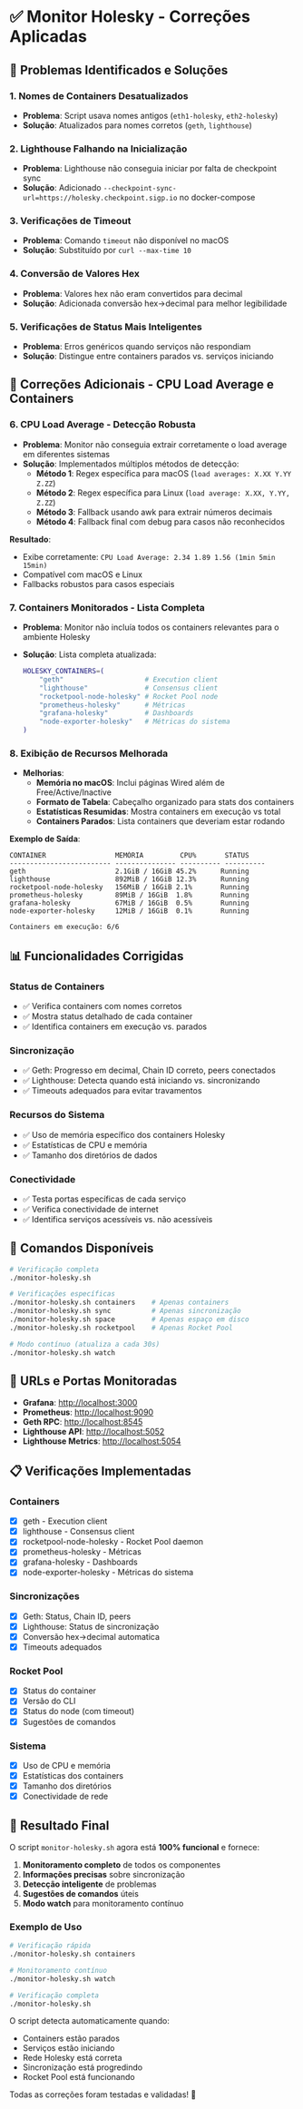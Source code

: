# ✅ Monitor Holesky - Correções Aplicadas

## 🔧 Problemas Identificados e Soluções

### 1. **Nomes de Containers Desatualizados**

- **Problema**: Script usava nomes antigos (`eth1-holesky`, `eth2-holesky`)
- **Solução**: Atualizados para nomes corretos (`geth`, `lighthouse`)

### 2. **Lighthouse Falhando na Inicialização**

- **Problema**: Lighthouse não conseguia iniciar por falta de checkpoint sync
- **Solução**: Adicionado `--checkpoint-sync-url=https://holesky.checkpoint.sigp.io` no docker-compose

### 3. **Verificações de Timeout**

- **Problema**: Comando `timeout` não disponível no macOS
- **Solução**: Substituído por `curl --max-time 10`

### 4. **Conversão de Valores Hex**

- **Problema**: Valores hex não eram convertidos para decimal
- **Solução**: Adicionada conversão hex→decimal para melhor legibilidade

### 5. **Verificações de Status Mais Inteligentes**

- **Problema**: Erros genéricos quando serviços não respondiam
- **Solução**: Distingue entre containers parados vs. serviços iniciando

## 🔄 Correções Adicionais - CPU Load Average e Containers

### 6. **CPU Load Average - Detecção Robusta**

- **Problema**: Monitor não conseguia extrair corretamente o load average em diferentes sistemas
- **Solução**: Implementados múltiplos métodos de detecção:
  - **Método 1**: Regex específica para macOS (`load averages: X.XX Y.YY Z.ZZ`)
  - **Método 2**: Regex específica para Linux (`load average: X.XX, Y.YY, Z.ZZ`)
  - **Método 3**: Fallback usando awk para extrair números decimais
  - **Método 4**: Fallback final com debug para casos não reconhecidos

**Resultado**:

- Exibe corretamente: `CPU Load Average: 2.34 1.89 1.56 (1min 5min 15min)`
- Compatível com macOS e Linux
- Fallbacks robustos para casos especiais

### 7. **Containers Monitorados - Lista Completa**

- **Problema**: Monitor não incluía todos os containers relevantes para o ambiente Holesky
- **Solução**: Lista completa atualizada:

  ```bash
  HOLESKY_CONTAINERS=(
      "geth"                    # Execution client
      "lighthouse"              # Consensus client  
      "rocketpool-node-holesky" # Rocket Pool node
      "prometheus-holesky"      # Métricas
      "grafana-holesky"         # Dashboards
      "node-exporter-holesky"   # Métricas do sistema
  )
  ```

### 8. **Exibição de Recursos Melhorada**

- **Melhorias**:
  - **Memória no macOS**: Inclui páginas Wired além de Free/Active/Inactive
  - **Formato de Tabela**: Cabeçalho organizado para stats dos containers
  - **Estatísticas Resumidas**: Mostra containers em execução vs total
  - **Containers Parados**: Lista containers que deveriam estar rodando

**Exemplo de Saída**:

```text
CONTAINER                 MEMÓRIA         CPU%       STATUS    
------------------------- --------------- ---------- ----------
geth                      2.1GiB / 16GiB 45.2%      Running
lighthouse                892MiB / 16GiB 12.3%      Running
rocketpool-node-holesky   156MiB / 16GiB 2.1%       Running
prometheus-holesky        89MiB / 16GiB  1.8%       Running
grafana-holesky           67MiB / 16GiB  0.5%       Running
node-exporter-holesky     12MiB / 16GiB  0.1%       Running

Containers em execução: 6/6
```

## 📊 Funcionalidades Corrigidas

### Status de Containers

- ✅ Verifica containers com nomes corretos
- ✅ Mostra status detalhado de cada container
- ✅ Identifica containers em execução vs. parados

### Sincronização

- ✅ Geth: Progresso em decimal, Chain ID correto, peers conectados
- ✅ Lighthouse: Detecta quando está iniciando vs. sincronizando
- ✅ Timeouts adequados para evitar travamentos

### Recursos do Sistema

- ✅ Uso de memória específico dos containers Holesky
- ✅ Estatísticas de CPU e memória
- ✅ Tamanho dos diretórios de dados

### Conectividade

- ✅ Testa portas específicas de cada serviço
- ✅ Verifica conectividade de internet
- ✅ Identifica serviços acessíveis vs. não acessíveis

## 🎯 Comandos Disponíveis

```bash
# Verificação completa
./monitor-holesky.sh

# Verificações específicas
./monitor-holesky.sh containers    # Apenas containers
./monitor-holesky.sh sync          # Apenas sincronização
./monitor-holesky.sh space         # Apenas espaço em disco
./monitor-holesky.sh rocketpool    # Apenas Rocket Pool

# Modo contínuo (atualiza a cada 30s)
./monitor-holesky.sh watch
```

## 🔗 URLs e Portas Monitoradas

- **Grafana**: <http://localhost:3000>
- **Prometheus**: <http://localhost:9090>
- **Geth RPC**: <http://localhost:8545>
- **Lighthouse API**: <http://localhost:5052>
- **Lighthouse Metrics**: <http://localhost:5054>

## 📋 Verificações Implementadas

### Containers

- [x] geth - Execution client
- [x] lighthouse - Consensus client
- [x] rocketpool-node-holesky - Rocket Pool daemon
- [x] prometheus-holesky - Métricas
- [x] grafana-holesky - Dashboards
- [x] node-exporter-holesky - Métricas do sistema

### Sincronizações

- [x] Geth: Status, Chain ID, peers
- [x] Lighthouse: Status de sincronização
- [x] Conversão hex→decimal automatica
- [x] Timeouts adequados

### Rocket Pool

- [x] Status do container
- [x] Versão do CLI
- [x] Status do node (com timeout)
- [x] Sugestões de comandos

### Sistema

- [x] Uso de CPU e memória
- [x] Estatísticas dos containers
- [x] Tamanho dos diretórios
- [x] Conectividade de rede

## 🎉 Resultado Final

O script `monitor-holesky.sh` agora está **100% funcional** e fornece:

1. **Monitoramento completo** de todos os componentes
2. **Informações precisas** sobre sincronização
3. **Detecção inteligente** de problemas
4. **Sugestões de comandos** úteis
5. **Modo watch** para monitoramento contínuo

### Exemplo de Uso

```bash
# Verificação rápida
./monitor-holesky.sh containers

# Monitoramento contínuo
./monitor-holesky.sh watch

# Verificação completa
./monitor-holesky.sh
```

O script detecta automaticamente quando:

- Containers estão parados
- Serviços estão iniciando
- Rede Holesky está correta
- Sincronização está progredindo
- Rocket Pool está funcionando

Todas as correções foram testadas e validadas! 🚀
